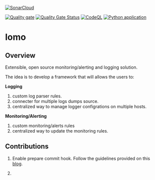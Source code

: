 [![SonarCloud](https://sonarcloud.io/images/project_badges/sonarcloud-white.svg)](https://sonarcloud.io/summary/new_code?id=aliartiza75_lomo)

[![Quality gate](https://sonarcloud.io/api/project_badges/quality_gate?project=aliartiza75_lomo)](https://sonarcloud.io/summary/new_code?id=aliartiza75_lomo)
[![Quality Gate Status](https://sonarcloud.io/api/project_badges/measure?project=aliartiza75_lomo&metric=alert_status)](https://sonarcloud.io/summary/new_code?id=aliartiza75_lomo)
[![CodeQL](https://github.com/aliartiza75/lomo/actions/workflows/codeql-analysis.yml/badge.svg)](https://github.com/aliartiza75/lomo/actions/workflows/codeql-analysis.yml)
[![Python application](https://github.com/aliartiza75/lomo/actions/workflows/python-app.yml/badge.svg)](https://github.com/aliartiza75/lomo/actions/workflows/python-app.yml)


# lomo

## Overview
Extensible, open source monitoring/alerting and logging solution. 

The idea is to develop a framework that will allows the users to:


**Logging**
1. custom log parser rules.
2. connecter for multiple logs dumps source.
3. centralized way to manage logger configrations on multiple hosts.



**Monitoring/Alerting**
1. custom monitoring/alerts rules
2. centralized way to update the monitoring rules.

## Contributions

1. Enable prepare commit hook. Follow the guidelines provided on this [blog](https://aliartiza75.medium.com/add-git-branch-name-to-each-commit-3acb60ab6bc9).

2. 
